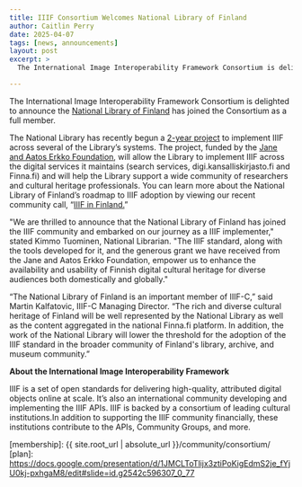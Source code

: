 ```yaml
---
title: IIIF Consortium Welcomes National Library of Finland
author: Caitlin Perry
date: 2025-04-07
tags: [news, announcements]
layout: post
excerpt: >
  The International Image Interoperability Framework Consortium is delighted to announce the National Library of Finland has joined as a full member.

---
```


The International Image Interoperability Framework Consortium is delighted to announce the [National Library of Finland](https://www.kansalliskirjasto.fi/en) has joined the Consortium as a full member. 

The National Library has recently begun a [2-year project](https://www.kansalliskirjasto.fi/en/projects/images-dialogue-advanced-solutions-presenting-visual-cultural-heritage-digitally-various) to implement IIIF across several of the Library’s systems. The project, funded by the [Jane and Aatos Erkko Foundation](https://jaes.fi/en/donations-granted/2024-2/), will allow the Library to implement IIIF across the digital services it maintains (search services, digi.kansalliskirjasto.fi and Finna.fi) and will help the Library support a wide community of researchers and cultural heritage professionals. You can learn more about the National Library of Finland’s roadmap to IIIF adoption by viewing our recent community call, “[IIIF in Finland.](https://youtu.be/lgNaI-vQZs4?feature=shared)”

"We are thrilled to announce that the National Library of Finland has joined the IIIF community and embarked on our journey as a IIIF implementer," stated Kimmo Tuominen, National Librarian. "The IIIF standard, along with the tools developed for it, and the generous grant we have received from the Jane and Aatos Erkko Foundation, empower us to enhance the availability  and usability of Finnish digital cultural heritage for diverse audiences both domestically and globally."

“The National Library of Finland is an important member of IIIF-C,” said Martin Kalfatovic, IIIF-C Managing Director. “The rich and diverse cultural heritage of Finland will be well represented by the National Library as well as the content aggregated in the national Finna.fi platform. In addition, the work of the National Library will lower the threshold for the adoption of the IIIF standard in the broader community of Finland's library, archive, and museum community.”


**About the International Image Interoperability Framework**

IIIF is a set of open standards for delivering high-quality, attributed digital objects online at scale. It’s also an international community developing and implementing the IIIF APIs. IIIF is backed by a consortium of leading cultural institutions.In addition to supporting the IIIF community financially, these institutions contribute to the APIs, Community Groups, and more.



[membership]: {{ site.root_url | absolute_url }}/community/consortium/
[plan]: https://docs.google.com/presentation/d/1JMCLToTlijx3ztiPoKigEdmS2je_fYjU0kj-pxhgaM8/edit#slide=id.g2542c596307_0_77

